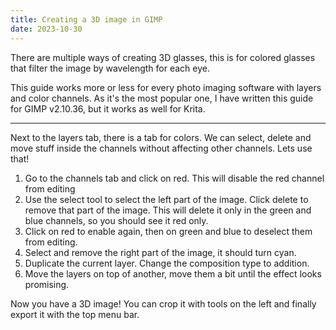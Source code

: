 ```yaml
---
title: Creating a 3D image in GIMP
date: 2023-10-30
---
```


There are multiple ways of creating 3D glasses, this is for colored glasses that filter the image by wavelength for each eye.

This guide works more or less for every photo imaging software with layers and color channels. As it's the most popular one, I have written this guide for GIMP v2.10.36,
but it works as well for Krita.

---

Next to the layers tab, there is a tab for colors. We can select, delete and move stuff inside the channels without affecting other channels. Lets use that!

1. Go to the channels tab and click on red. This will disable the red channel from editing
2. Use the select tool to select the left part of the image. Click delete to remove that part of the image. This will delete it only in the green and blue channels, so you should see it red only.
3. Click on red to enable again, then on green and blue to deselect them from editing.
4. Select and remove the right part of the image, it should turn cyan.
5. Duplicate the current layer. Change the composition type to addition.
6. Move the layers on top of another, move them a bit until the effect looks promising.

Now you have a 3D image! You can crop it with tools on the left and finally export it with the top menu bar.